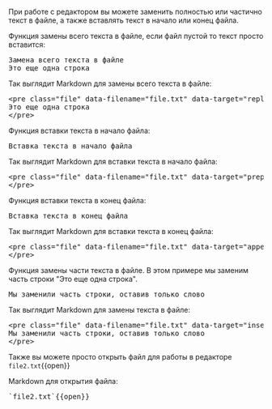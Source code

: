 При работе с редактором вы можете заменить полностью или частично текст в файле, а также вставлять текст в начало или конец файла.

Функция замены всего текста в файле, если файл пустой то текст просто вставится:

<pre class="file" data-filename="file.txt" data-target="replace">Замена всего текста в файле
Это еще одна строка
</pre>


Так выглядит Markdown для замены всего текста в файле:

<pre>
&#x3C;pre class=&#x22;file&#x22; data-filename=&#x22;file.txt&#x22; data-target=&#x22;replace&#x22;&#x3E;Замена всего текста в файле
Это еще одна строка
&#x3C;/pre&#x3E;
</pre>

Функция вставки текста в начало файла:

<pre class="file" data-filename="file.txt" data-target="prepend">Вставка текста в начало файла
</pre>


Так выглядит Markdown для вставки текста в начало файла:

<pre>
&#x3C;pre class=&#x22;file&#x22; data-filename=&#x22;file.txt&#x22; data-target=&#x22;prepend&#x22;&#x3E;Вставка текста в начало файла
&#x3C;/pre&#x3E;
</pre>

Функция вставки текста в конец файла:

<pre class="file" data-filename="file.txt" data-target="append">Вставка текста в конец файла
</pre>


Так выглядит Markdown для вставки текста в конец файла:

<pre>
&#x3C;pre class=&#x22;file&#x22; data-filename=&#x22;file.txt&#x22; data-target=&#x22;append&#x22;&#x3E;Вставка текста в конец файла
&#x3C;/pre&#x3E;
</pre>

Функция замены части текста в файле. В этом примере мы заменим часть строки "Это еще одна строка".

<pre class="file" data-filename="file.txt" data-target="insert" data-marker="Это еще одна">
Мы заменили часть строки, оставив только слово 
</pre>


Так выглядит Markdown для замены текста в файле:

<pre>
&#x3C;pre class=&#x22;file&#x22; data-filename=&#x22;file.txt&#x22; data-target=&#x22;insert&#x22; data-marker=&#x22;Это еще одна&#x22;&#x3E;
Мы заменили часть строки, оставив только слово 
&#x3C;/pre&#x3E;
</pre>

Также вы можете просто открыть файл для работы в редакторе
`file2.txt`{{open}}


Markdown для открытия файла:
<pre>`file2.txt`{{open}}</pre>

